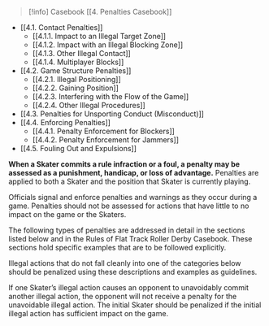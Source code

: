 > [!info] Casebook
> [[4. Penalties Casebook]]

- [[4.1. Contact Penalties]]
	- [[4.1.1. Impact to an Illegal Target Zone]]
	- [[4.1.2. Impact with an Illegal Blocking Zone]]
	- [[4.1.3. Other Illegal Contact]]
	- [[4.1.4. Multiplayer Blocks]]
- [[4.2. Game Structure Penalties]]
	- [[4.2.1. Illegal Positioning]]
	- [[4.2.2. Gaining Position]]
	- [[4.2.3. Interfering with the Flow of the Game]]
	- [[4.2.4. Other Illegal Procedures]]
- [[4.3. Penalties for Unsporting Conduct (Misconduct)]]
- [[4.4. Enforcing Penalties]]
	- [[4.4.1. Penalty Enforcement for Blockers]]
	- [[4.4.2. Penalty Enforcement for Jammers]]
- [[4.5. Fouling Out and Expulsions]]

**When a Skater commits a rule infraction or a foul, a penalty may be assessed as a punishment, handicap, or loss of advantage.** Penalties are applied to both a Skater and the position that Skater is currently playing.

Officials signal and enforce penalties and warnings as they occur during a game. Penalties should not be assessed for actions that have little to no impact on the game or the Skaters.

The following types of penalties are addressed in detail in the sections listed below and in the Rules of Flat Track Roller Derby Casebook. These sections hold specific examples that are to be followed explicitly.

Illegal actions that do not fall cleanly into one of the categories below should be penalized using these descriptions and examples as guidelines.

If one Skater’s illegal action causes an opponent to unavoidably commit another illegal action, the opponent will not receive a penalty for the unavoidable illegal action. The initial Skater should be penalized if the initial illegal action has sufficient impact on the game.